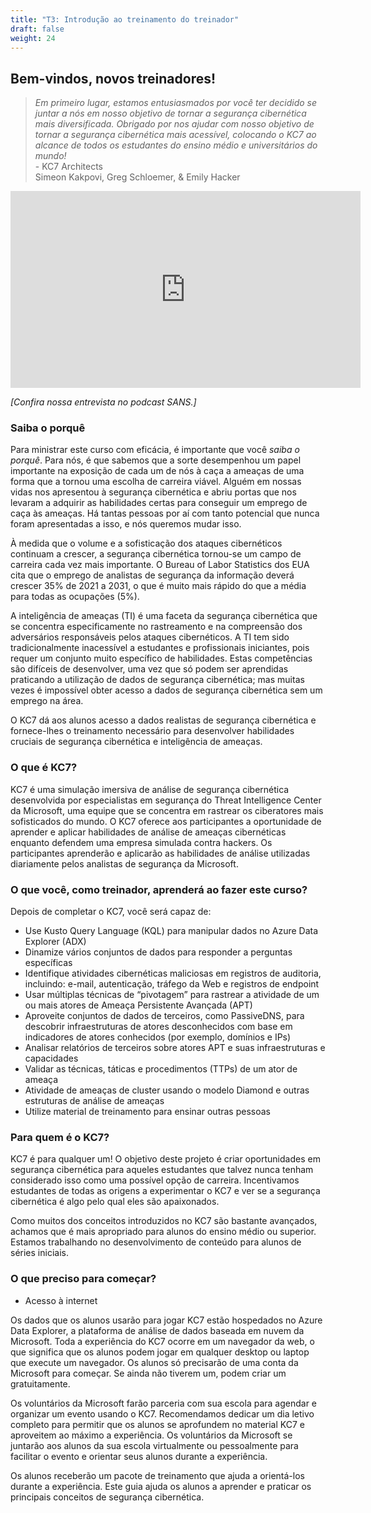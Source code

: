 ```yaml
---
title: "T3: Introdução ao treinamento do treinador"
draft: false
weight: 24
---
```

## Bem-vindos, novos treinadores!
 
>*Em primeiro lugar, estamos entusiasmados por você ter decidido se juntar a nós em nosso objetivo de tornar a segurança cibernética mais diversificada. Obrigado por nos ajudar com nosso objetivo de tornar a segurança cibernética mais acessível, colocando o KC7 ao alcance de todos os estudantes do ensino médio e universitários do mundo!*          
            - KC7 Architects         
            Simeon Kakpovi, Greg Schloemer, & Emily Hacker
<!--<p style="text-align: center;"><iframe width="560" height="315" src="https://www.youtube.com/embed/b82yaK15kfQ" title="YouTube video player" frameborder="0" allow="accelerometer; autoplay; clipboard-write; encrypted-media; gyroscope; picture-in-picture" allowfullscreen></iframe></p>-->
<p style="text-align: center;"><iframe width="560" height="315" src="https://www.youtube.com/embed/b82yaK15kfQ" frameborder="0" allow="accelerometer; autoplay; encrypted-media; gyroscope; picture-in-picture" allowfullscreen></iframe></p>

*[Confira nossa entrevista no podcast SANS.]*
### Saiba o porquê

Para ministrar este curso com eficácia, é importante que você *saiba o porquê*. Para nós, é que sabemos que a sorte desempenhou um papel importante na exposição de cada um de nós à caça a ameaças de uma forma que a tornou uma escolha de carreira viável. Alguém em nossas vidas nos apresentou à segurança cibernética e abriu portas que nos levaram a adquirir as habilidades certas para conseguir um emprego de caça às ameaças. Há tantas pessoas por aí com tanto potencial que nunca foram apresentadas a isso, e nós queremos mudar isso.

À medida que o volume e a sofisticação dos ataques cibernéticos continuam a crescer, a segurança cibernética tornou-se um campo de carreira cada vez mais importante. O Bureau of Labor Statistics dos EUA cita que o emprego de analistas de segurança da informação deverá crescer 35% de 2021 a 2031, o que é muito mais rápido do que a média para todas as ocupações (5%).

A inteligência de ameaças (TI) é uma faceta da segurança cibernética que se concentra especificamente no rastreamento e na compreensão dos adversários responsáveis pelos ataques cibernéticos. A TI tem sido tradicionalmente inacessível a estudantes e profissionais iniciantes, pois requer um conjunto muito específico de habilidades. Estas competências são difíceis de desenvolver, uma vez que só podem ser aprendidas praticando a utilização de dados de segurança cibernética; mas muitas vezes é impossível obter acesso a dados de segurança cibernética sem um emprego na área.

O KC7 dá aos alunos acesso a dados realistas de segurança cibernética e fornece-lhes o treinamento necessário para desenvolver habilidades cruciais de segurança cibernética e inteligência de ameaças.

### O que é KC7?
KC7 é uma simulação imersiva de análise de segurança cibernética desenvolvida por especialistas em segurança do Threat Intelligence Center da Microsoft, uma equipe que se concentra em rastrear os ciberatores mais sofisticados do mundo. O KC7 oferece aos participantes a oportunidade de aprender e aplicar habilidades de análise de ameaças cibernéticas enquanto defendem uma empresa simulada contra hackers. Os participantes aprenderão e aplicarão as habilidades de análise utilizadas diariamente pelos analistas de segurança da Microsoft.

### O que você, como treinador, aprenderá ao fazer este curso?
Depois de completar o KC7, você será capaz de:
- Use Kusto Query Language (KQL) para manipular dados no Azure Data Explorer (ADX)
- Dinamize vários conjuntos de dados para responder a perguntas específicas
- Identifique atividades cibernéticas maliciosas em registros de auditoria, incluindo: e-mail, autenticação, tráfego da Web e registros de endpoint
- Usar múltiplas técnicas de “pivotagem” para rastrear a atividade de um ou mais atores de Ameaça Persistente Avançada (APT)
- Aproveite conjuntos de dados de terceiros, como PassiveDNS, para descobrir infraestruturas de atores desconhecidos com base em indicadores de atores conhecidos (por exemplo, domínios e IPs)
- Analisar relatórios de terceiros sobre atores APT e suas infraestruturas e capacidades
- Validar as técnicas, táticas e procedimentos (TTPs) de um ator de ameaça
- Atividade de ameaças de cluster usando o modelo Diamond e outras estruturas de análise de ameaças
- Utilize material de treinamento para ensinar outras pessoas

### Para quem é o KC7?
KC7 é para qualquer um! O objetivo deste projeto é criar oportunidades em segurança cibernética para aqueles estudantes que talvez nunca tenham considerado isso como uma possível opção de carreira. Incentivamos estudantes de todas as origens a experimentar o KC7 e ver se a segurança cibernética é algo pelo qual eles são apaixonados.

Como muitos dos conceitos introduzidos no KC7 são bastante avançados, achamos que é mais apropriado para alunos do ensino médio ou superior. Estamos trabalhando no desenvolvimento de conteúdo para alunos de séries iniciais.

### O que preciso para começar?
-  Acesso à internet

Os dados que os alunos usarão para jogar KC7 estão hospedados no Azure Data Explorer, a plataforma de análise de dados baseada em nuvem da Microsoft. Toda a experiência do KC7 ocorre em um navegador da web, o que significa que os alunos podem jogar em qualquer desktop ou laptop que execute um navegador. Os alunos só precisarão de uma conta da Microsoft para começar. Se ainda não tiverem um, podem criar um gratuitamente.

Os voluntários da Microsoft farão parceria com sua escola para agendar e organizar um evento usando o KC7. Recomendamos dedicar um dia letivo completo para permitir que os alunos se aprofundem no material KC7 e aproveitem ao máximo a experiência. Os voluntários da Microsoft se juntarão aos alunos da sua escola virtualmente ou pessoalmente para facilitar o evento e orientar seus alunos durante a experiência.

Os alunos receberão um pacote de treinamento que ajuda a orientá-los durante a experiência. Este guia ajuda os alunos a aprender e praticar os principais conceitos de segurança cibernética.

